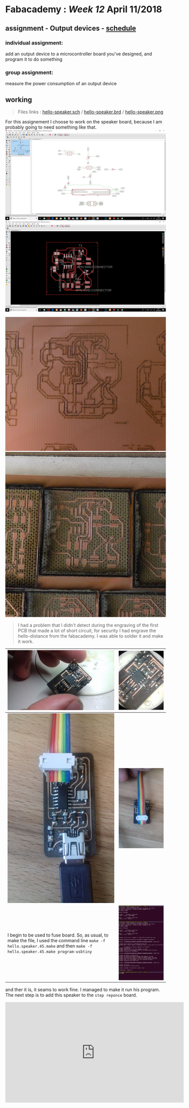 # Fabacademy : *Week 12* **April 11/2018**

## assignment - Output devices - [schedule](http://academy.cba.mit.edu/classes/output_devices/index.html)

### individual assignment:

  add an output device to a microcontroller board you've designed,
     and program it to do something

### group assignment:

  measure the power consumption of an output device

## working

> Files links : [hello-speaker.sch](assets\files\Sound\hello.speaker.45.sch) / [hello-speaker.brd](assets\files\Sound\speakerSCH.brd) / [hello-speaker.png](assets\img\week12\speaker.phone.png)


For this assignement I choose to work on the speaker board, because I am probably going to need something like that.
![hello speaker schematic](assets\img\week12\hello-speaker-schematic.png)
![hello speaker pcb](assets\img\week12\hello-speaker-pcb.png)

![hello speaker pcb](assets\img\week12\hello-speaker-laserr-cut.jpg)
![hello speaker pcb](assets\img\week12\hello-speaker-engrave.jpg)

> I had a problem that I didn't detect during the engraving of the first PCB that made a lot of short circuit, for security I had engrave the hello-distance from the fabacademy. I was able to solder it and make it work.

| ![helloSpeak](assets\img\week12\hellospeaker1.jpg) | ![helloSpeak sodering](assets\img\week12\helloSpeaker.jpg) |
| --- | --- |
| ![helloSpeak](assets\img\week12\helloSpeakBranch.jpg) | ![hellospeak2](assets\img\week12\helloSpeakBranch2.jpg) |
| I begin to be used to fuse board. So, as usual, to make the file, I used the command line `make -f hello.speaker.45.make` and then `make -f hello.speaker.45.make program-usbtiny` | ![helloSpeak](assets\img\week12\speakerProgram.png) |

and ther it is, it seams to work fine. I managed to make it run his program. The next step is to add this speaker to the `step reponce` board.

<iframe width="560" height="315" src="https://www.youtube.com/embed/qMsBnkHDAOY" frameborder="0" allow="autoplay; encrypted-media" allowfullscreen></iframe>
